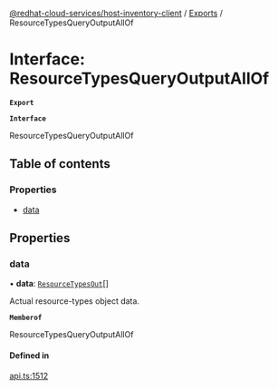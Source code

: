 [@redhat-cloud-services/host-inventory-client](../README.md) / [Exports](../modules.md) / ResourceTypesQueryOutputAllOf

# Interface: ResourceTypesQueryOutputAllOf

**`Export`**

**`Interface`**

ResourceTypesQueryOutputAllOf

## Table of contents

### Properties

- [data](ResourceTypesQueryOutputAllOf.md#data)

## Properties

### data

• **data**: [`ResourceTypesOut`](ResourceTypesOut.md)[]

Actual resource-types object data.

**`Memberof`**

ResourceTypesQueryOutputAllOf

#### Defined in

[api.ts:1512](https://github.com/RedHatInsights/javascript-clients/blob/master/packages/host-inventory/api.ts#L1512)
